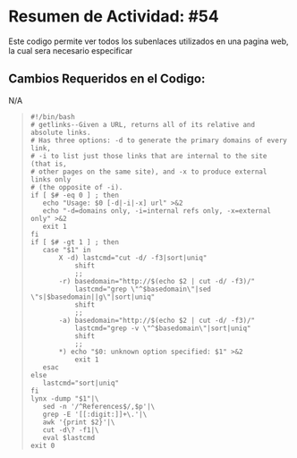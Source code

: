 # Resumen de Actividad: #54
Este codigo permite ver todos los subenlaces utilizados en una pagina web, la cual sera necesario especificar

## Cambios Requeridos en el Codigo:
N/A

>```shell
>#!/bin/bash
># getlinks--Given a URL, returns all of its relative and absolute links.
># Has three options: -d to generate the primary domains of every link,
># -i to list just those links that are internal to the site (that is,
># other pages on the same site), and -x to produce external links only
># (the opposite of -i).
>if [ $# -eq 0 ] ; then
>    echo "Usage: $0 [-d|-i|-x] url" >&2
>    echo "-d=domains only, -i=internal refs only, -x=external only" >&2
>    exit 1
>fi
>if [ $# -gt 1 ] ; then
>    case "$1" in
>        X -d) lastcmd="cut -d/ -f3|sort|uniq"
>            shift
>            ;;
>        -r) basedomain="http://$(echo $2 | cut -d/ -f3)/"
>            lastcmd="grep \"^$basedomain\"|sed \"s|$basedomain||g\"|sort|uniq"
>            shift
>            ;;
>        -a) basedomain="http://$(echo $2 | cut -d/ -f3)/"
>            lastcmd="grep -v \"^$basedomain\"|sort|uniq"
>            shift
>            ;;
>        *) echo "$0: unknown option specified: $1" >&2
>            exit 1
>    esac
>else
>    lastcmd="sort|uniq"
>fi
>lynx -dump "$1"|\
>    sed -n '/^References$/,$p'|\
>    grep -E '[[:digit:]]+\.'|\
>    awk '{print $2}'|\
>    cut -d\? -f1|\
>    eval $lastcmd
>exit 0
>```